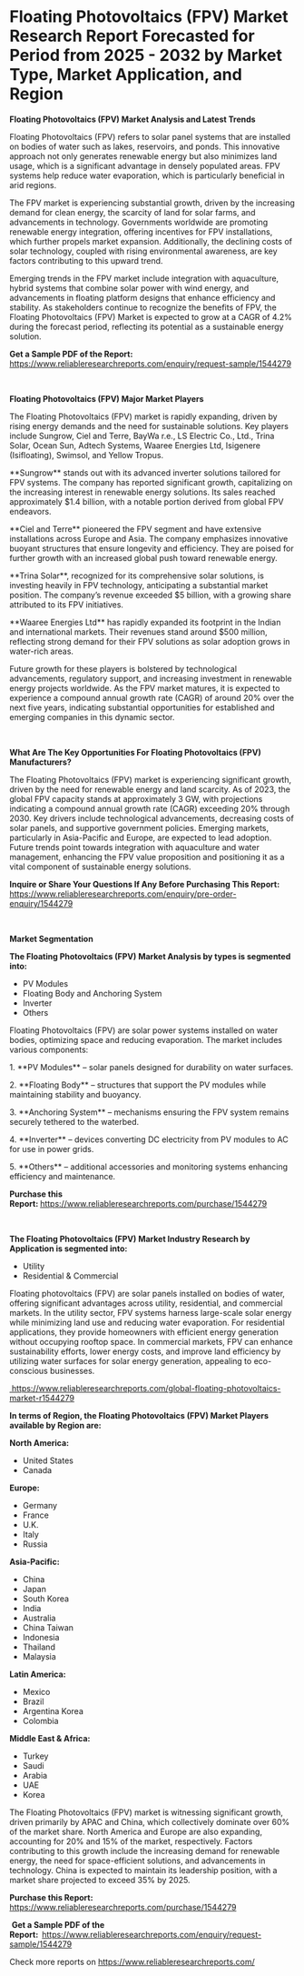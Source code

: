 <p><h1>Floating Photovoltaics (FPV) Market Research Report Forecasted for Period from 2025 -  2032 by Market Type, Market Application, and Region</h1></p><p><strong>Floating Photovoltaics (FPV) Market Analysis and Latest Trends</strong></p>
<p><p>Floating Photovoltaics (FPV) refers to solar panel systems that are installed on bodies of water such as lakes, reservoirs, and ponds. This innovative approach not only generates renewable energy but also minimizes land usage, which is a significant advantage in densely populated areas. FPV systems help reduce water evaporation, which is particularly beneficial in arid regions.</p><p>The FPV market is experiencing substantial growth, driven by the increasing demand for clean energy, the scarcity of land for solar farms, and advancements in technology. Governments worldwide are promoting renewable energy integration, offering incentives for FPV installations, which further propels market expansion. Additionally, the declining costs of solar technology, coupled with rising environmental awareness, are key factors contributing to this upward trend.</p><p>Emerging trends in the FPV market include integration with aquaculture, hybrid systems that combine solar power with wind energy, and advancements in floating platform designs that enhance efficiency and stability. As stakeholders continue to recognize the benefits of FPV, the Floating Photovoltaics (FPV) Market is expected to grow at a CAGR of 4.2% during the forecast period, reflecting its potential as a sustainable energy solution.</p></p>
<p><strong>Get a Sample PDF of the Report:&nbsp;</strong> <a href="https://www.reliableresearchreports.com/enquiry/request-sample/1544279?utm_campaign=2300&utm_medium=2&utm_source=Github&utm_content=ia&utm_term=14022025&utm_id=floating-photovoltaics-fpv">https://www.reliableresearchreports.com/enquiry/request-sample/1544279</a></p>
<p>&nbsp;</p>
<p><strong>Floating Photovoltaics (FPV) Major Market Players</strong></p>
<p><p>The Floating Photovoltaics (FPV) market is rapidly expanding, driven by rising energy demands and the need for sustainable solutions. Key players include Sungrow, Ciel and Terre, BayWa r.e., LS Electric Co., Ltd., Trina Solar, Ocean Sun, Adtech Systems, Waaree Energies Ltd, Isigenere (Isifloating), Swimsol, and Yellow Tropus.</p><p>**Sungrow** stands out with its advanced inverter solutions tailored for FPV systems. The company has reported significant growth, capitalizing on the increasing interest in renewable energy solutions. Its sales reached approximately $1.4 billion, with a notable portion derived from global FPV endeavors.</p><p>**Ciel and Terre** pioneered the FPV segment and have extensive installations across Europe and Asia. The company emphasizes innovative buoyant structures that ensure longevity and efficiency. They are poised for further growth with an increased global push toward renewable energy.</p><p>**Trina Solar**, recognized for its comprehensive solar solutions, is investing heavily in FPV technology, anticipating a substantial market position. The company’s revenue exceeded $5 billion, with a growing share attributed to its FPV initiatives.</p><p>**Waaree Energies Ltd** has rapidly expanded its footprint in the Indian and international markets. Their revenues stand around $500 million, reflecting strong demand for their FPV solutions as solar adoption grows in water-rich areas.</p><p>Future growth for these players is bolstered by technological advancements, regulatory support, and increasing investment in renewable energy projects worldwide. As the FPV market matures, it is expected to experience a compound annual growth rate (CAGR) of around 20% over the next five years, indicating substantial opportunities for established and emerging companies in this dynamic sector.</p></p>
<p>&nbsp;</p>
<p><strong>What Are The Key Opportunities For Floating Photovoltaics (FPV) Manufacturers?</strong></p>
<p><p>The Floating Photovoltaics (FPV) market is experiencing significant growth, driven by the need for renewable energy and land scarcity. As of 2023, the global FPV capacity stands at approximately 3 GW, with projections indicating a compound annual growth rate (CAGR) exceeding 20% through 2030. Key drivers include technological advancements, decreasing costs of solar panels, and supportive government policies. Emerging markets, particularly in Asia-Pacific and Europe, are expected to lead adoption. Future trends point towards integration with aquaculture and water management, enhancing the FPV value proposition and positioning it as a vital component of sustainable energy solutions.</p></p>
<p><strong>Inquire or Share Your Questions If Any Before Purchasing This Report:</strong> <a href="https://www.reliableresearchreports.com/enquiry/pre-order-enquiry/1544279?utm_campaign=2300&utm_medium=2&utm_source=Github&utm_content=ia&utm_term=14022025&utm_id=floating-photovoltaics-fpv">https://www.reliableresearchreports.com/enquiry/pre-order-enquiry/1544279</a></p>
<p>&nbsp;</p>
<p><strong>Market Segmentation</strong></p>
<p><strong>The Floating Photovoltaics (FPV) Market Analysis by types is segmented into:</strong></p>
<p><ul><li>PV Modules</li><li>Floating Body and Anchoring System</li><li>Inverter</li><li>Others</li></ul></p>
<p><p>Floating Photovoltaics (FPV) are solar power systems installed on water bodies, optimizing space and reducing evaporation. The market includes various components: </p><p>1. **PV Modules** – solar panels designed for durability on water surfaces. </p><p>2. **Floating Body** – structures that support the PV modules while maintaining stability and buoyancy.</p><p>3. **Anchoring System** – mechanisms ensuring the FPV system remains securely tethered to the waterbed.</p><p>4. **Inverter** – devices converting DC electricity from PV modules to AC for use in power grids.</p><p>5. **Others** – additional accessories and monitoring systems enhancing efficiency and maintenance.</p></p>
<p><strong>Purchase this Report:&nbsp;</strong><a href="https://www.reliableresearchreports.com/purchase/1544279?utm_campaign=2300&utm_medium=2&utm_source=Github&utm_content=ia&utm_term=14022025&utm_id=floating-photovoltaics-fpv">https://www.reliableresearchreports.com/purchase/1544279</a></p>
<p>&nbsp;</p>
<p><strong>The Floating Photovoltaics (FPV) Market Industry Research by Application is segmented into:</strong></p>
<p><ul><li>Utility</li><li>Residential & Commercial</li></ul></p>
<p><p>Floating photovoltaics (FPV) are solar panels installed on bodies of water, offering significant advantages across utility, residential, and commercial markets. In the utility sector, FPV systems harness large-scale solar energy while minimizing land use and reducing water evaporation. For residential applications, they provide homeowners with efficient energy generation without occupying rooftop space. In commercial markets, FPV can enhance sustainability efforts, lower energy costs, and improve land efficiency by utilizing water surfaces for solar energy generation, appealing to eco-conscious businesses.</p></p>
<p><a href="https://www.reliableresearchreports.com/global-floating-photovoltaics-market-r1544279?utm_campaign=2300&utm_medium=2&utm_source=Github&utm_content=ia&utm_term=14022025&utm_id=floating-photovoltaics-fpv">&nbsp;https://www.reliableresearchreports.com/global-floating-photovoltaics-market-r1544279</a></p>
<p><strong>In terms of Region, the Floating Photovoltaics (FPV) Market Players available by Region are:</strong></p>
<p>
    <p> <strong> North America: </strong>
        <ul>
            <li>United States</li>
            <li>Canada</li>
        </ul>
        </p> 
    <p> <strong> Europe: </strong>
        <ul>
            <li>Germany</li>
            <li>France</li>
            <li>U.K.</li>
            <li>Italy</li>
            <li>Russia</li>
        </ul>
        </p> 
    <p> <strong> Asia-Pacific: </strong>
        <ul>
            <li>China</li>
            <li>Japan</li>
            <li>South Korea</li>
            <li>India</li>
            <li>Australia</li>
            <li>China Taiwan</li>
            <li>Indonesia</li>
            <li>Thailand</li>
            <li>Malaysia</li>
        </ul>
        </p> 
    <p> <strong> Latin America: </strong>
        <ul>
            <li>Mexico</li>
            <li>Brazil</li>
            <li>Argentina Korea</li>
            <li>Colombia</li>
        </ul>
        </p> 
    <p> <strong> Middle East & Africa: </strong>
        <ul>
            <li>Turkey</li>
            <li>Saudi</li>
            <li>Arabia</li>
            <li>UAE</li>
            <li>Korea</li>
        </ul>
    </p>
    </p>
<p><p>The Floating Photovoltaics (FPV) market is witnessing significant growth, driven primarily by APAC and China, which collectively dominate over 60% of the market share. North America and Europe are also expanding, accounting for 20% and 15% of the market, respectively. Factors contributing to this growth include the increasing demand for renewable energy, the need for space-efficient solutions, and advancements in technology. China is expected to maintain its leadership position, with a market share projected to exceed 35% by 2025.</p></p>
<p><strong>Purchase this Report: </strong><a href="https://www.reliableresearchreports.com/purchase/1544279?utm_campaign=2300&utm_medium=2&utm_source=Github&utm_content=ia&utm_term=14022025&utm_id=floating-photovoltaics-fpv">https://www.reliableresearchreports.com/purchase/1544279</a></p>
<p>&nbsp;<strong>Get a Sample PDF of the Report:&nbsp;&nbsp;</strong><a href="https://www.reliableresearchreports.com/enquiry/request-sample/1544279?utm_campaign=2300&utm_medium=2&utm_source=Github&utm_content=ia&utm_term=14022025&utm_id=floating-photovoltaics-fpv">https://www.reliableresearchreports.com/enquiry/request-sample/1544279</a></p>
<p><strong></strong></p>
<p>Check more reports on <a href="https://www.reliableresearchreports.com/?utm_campaign=2300&utm_medium=2&utm_source=Github&utm_content=ia&utm_term=14022025&utm_id=floating-photovoltaics-fpv">https://www.reliableresearchreports.com/</a></p>
